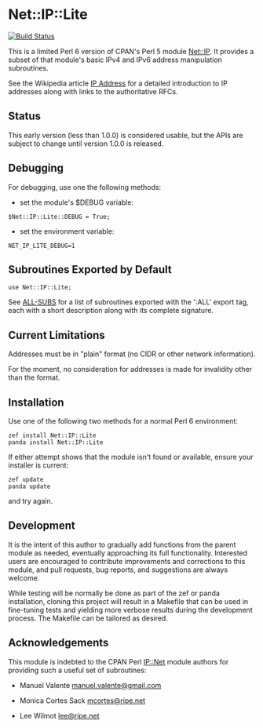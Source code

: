 # Net::IP::Lite
[![Build Status](https://travis-ci.org/tbrowder/Net-IP-Lite-Perl6.svg?branch=master)](https://travis-ci.org/tbrowder/Net-IP-Lite-Perl6)

This is a limited Perl 6 version of CPAN's Perl 5 module
[Net::IP](https://metacpan.org/pod/Net::IP).  It provides a subset of
that module's basic IPv4 and IPv6 address manipulation subroutines.

See the Wikipedia article
[IP Address](https://en.wikipedia.org/wiki/IP_address) for a detailed
introduction to IP addresses along with links to the authoritative
RFCs.

## Status

This early version (less than 1.0.0) is considered usable, but the
APIs are subject to change until version 1.0.0 is released.

## Debugging

For debugging, use one the following methods:

- set the module's $DEBUG variable:

```Perl6
$Net::IP::Lite::DEBUG = True;
```

- set the environment variable:

```Perl6
NET_IP_LITE_DEBUG=1
```

## Subroutines Exported by Default

```Perl6
use Net::IP::Lite;
```

See
[ALL-SUBS](https://github.com/tbrowder/Net-IP-Lite-Perl6/blob/master/docs/DEFAULT-SUBS.md)
for a list of subroutines exported with the ':ALL' export tag, each with a short
description along with its complete signature.

## Current Limitations

Addresses must be in "plain" format (no CIDR or other network information).

For the moment, no consideration for addresses is made for invalidity
other than the format.

## Installation

Use one of the following two methods for a normal Perl 6 environment:

```Perl6
zef install Net::IP::Lite
panda install Net::IP::Lite
```

If either attempt shows that the module isn't found or available,
ensure your installer is current:

```Perl6
zef update
panda update
```

and try again.

## Development

It is the intent of this author to gradually add functions from the
parent module as needed, eventually approaching its full
functionality. Interested users are encouraged to contribute
improvements and corrections to this module, and pull requests, bug
reports, and suggestions are always welcome.

While testing will be normally be done as part of the zef or panda
installation, cloning this project will result in a Makefile that can
be used in fine-tuning tests and yielding more verbose results during
the development process. The Makefile can be tailored as desired.

## Acknowledgements

This module is indebted to the CPAN Perl
[IP::Net](https://metacpan.org/pod/Net::IP) module authors for
providing such a useful set of subroutines:

- Manuel Valente <manuel.valente@gmail.com>

- Monica Cortes Sack <mcortes@ripe.net>

- Lee Wilmot <lee@ripe.net>
